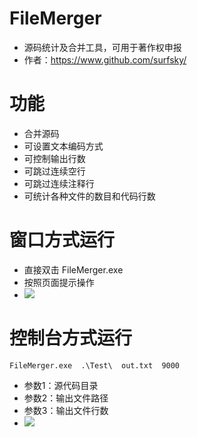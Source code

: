 # FileMerger

- 源码统计及合并工具，可用于著作权申报
- 作者：https://www.github.com/surfsky/


# 功能

- 合并源码
- 可设置文本编码方式
- 可控制输出行数
- 可跳过连续空行
- 可跳过连续注释行
- 可统计各种文件的数目和代码行数


# 窗口方式运行

- 直接双击 FileMerger.exe
- 按照页面提示操作
- ![](https://github.com/surfsky/FileMerger/blob/master/images/form.png)

         
# 控制台方式运行

```
FileMerger.exe  .\Test\  out.txt  9000
```

- 参数1：源代码目录
- 参数2：输出文件路径
- 参数3：输出文件行数
- ![](https://github.com/surfsky/FileMerger/blob/master/images/console.png)
